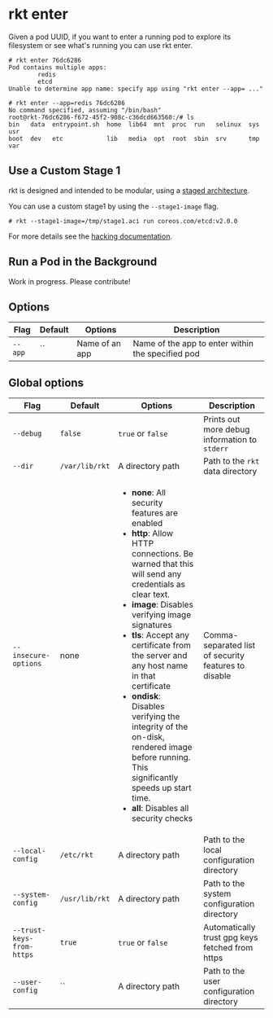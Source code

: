 # rkt enter

Given a pod UUID, if you want to enter a running pod to explore its filesystem or see what's running you can use rkt enter.

```
# rkt enter 76dc6286
Pod contains multiple apps:
        redis
        etcd
Unable to determine app name: specify app using "rkt enter --app= ..."

# rkt enter --app=redis 76dc6286
No command specified, assuming "/bin/bash"
root@rkt-76dc6286-f672-45f2-908c-c36dcd663560:/# ls
bin   data  entrypoint.sh  home  lib64  mnt  proc  run   selinux  sys  usr
boot  dev   etc            lib   media  opt  root  sbin  srv      tmp  var
```

## Use a Custom Stage 1

rkt is designed and intended to be modular, using a [staged architecture](../devel/architecture.md).

You can use a custom stage1 by using the `--stage1-image` flag.

```
# rkt --stage1-image=/tmp/stage1.aci run coreos.com/etcd:v2.0.0
```

For more details see the [hacking documentation](../hacking.md).

## Run a Pod in the Background

Work in progress. Please contribute!

## Options

| Flag | Default | Options | Description |
| --- | --- | --- | --- |
| `--app` |  `` | Name of an app | Name of the app to enter within the specified pod |

## Global options

| Flag | Default | Options | Description |
| --- | --- | --- | --- |
| `--debug` |  `false` | `true` or `false` | Prints out more debug information to `stderr` |
| `--dir` | `/var/lib/rkt` | A directory path | Path to the `rkt` data directory |
| `--insecure-options` |  none | <ul><li>**none**: All security features are enabled</li><li>**http**: Allow HTTP connections. Be warned that this will send any credentials as clear text.</li><li>**image**: Disables verifying image signatures</li><li>**tls**: Accept any certificate from the server and any host name in that certificate</li><li>**ondisk**: Disables verifying the integrity of the on-disk, rendered image before running. This significantly speeds up start time.</li><li>**all**: Disables all security checks</li></ul>  | Comma-separated list of security features to disable |
| `--local-config` |  `/etc/rkt` | A directory path | Path to the local configuration directory |
| `--system-config` |  `/usr/lib/rkt` | A directory path | Path to the system configuration directory |
| `--trust-keys-from-https` |  `true` | `true` or `false` | Automatically trust gpg keys fetched from https |
| `--user-config` |  `` | A directory path | Path to the user configuration directory |
